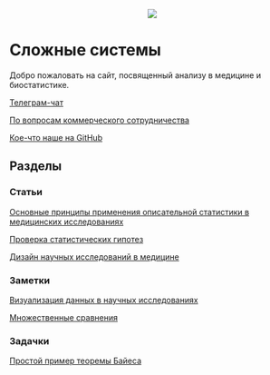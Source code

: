 <p align="center">
  <img src="https://cdn4.telesco.pe/file/YDPeHONJnWDsjGFJvCBN617N2sFx3HWhRbjFhCb6Qb0hJ-Uo0uJ3xxwO4sLGyszs49OJ5vHw8l-K-oVZfmR3P-cNJBN4AHoPDQErYbwqOrBbGOqL0msleep_lIrpnBTYkbye2XXhmlzAgmakUAlzr3lBSsfMntHGDMQuL8Lx7aX-Ysoo9CPVXqtPxIfDNftBQMCGwjBODjBkU4FFdQnDRyYuZjI9Z4zeBtZO_fr-R9oLwKfjvPjy3jEzR7k3ZbDoOAn8J-vPGPWgAQPtv_PMWk7nkHY77bIgVRz709TlJncAPIaKput8z3NRct469L-dogmteY-K4vJ0BtlPzCgRCA.jpg" />
</p>

# Сложные системы

Добро пожаловать на сайт, посвященный анализу в медицине и биостатистике.

[Телеграм-чат](https://t.me/cacs_sechenov)

[По вопросам коммерческого сотрудничества](https://t.me/clinical_biostats)

[Кое-что наше на GitHub](https://github.com/aysuvorov/medstats)

## Разделы

### Статьи

[Основные принципы применения описательной статистики в медицинских исследованиях](https://www.sechenovmedj.com/jour/article/view/397?locale=ru_RU#tab1)

[Проверка статистических гипотез](/docs/pages/stat_testing/stat_testing.md)

[Дизайн научных исследований в медицине](https://www.sechenovmedj.com/jour/article/view/283?locale=ru_RU#tab1)

### Заметки

[Визуализация данных в научных исследованиях](https://telegra.ph/Vizualizaciya-dannyh-v-nauchnyh-issledovaniyah-09-21)

[Множественные сравнения](https://telegra.ph/Mnozhestvennye-sravneniya-09-28)

### Задачки

[Простой пример теоремы Байеса](/docs/tasks/simple_bayes/task.md)




